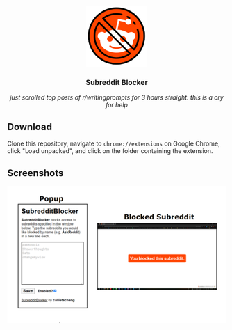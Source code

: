 <div align="center">
    <img src="icon.png" height="140" alt=""></img>
    <h3>Subreddit Blocker</h3>
    <p><i>just scrolled top posts of r/writingprompts for 3 hours straight. this is a cry for help</i></p>
</div>

## Download
Clone this repository, navigate to `chrome://extensions` on Google Chrome, click "Load unpacked", and click on the folder containing the extension.

## Screenshots
<img src="images/features.png" alt="" width="800"/>

